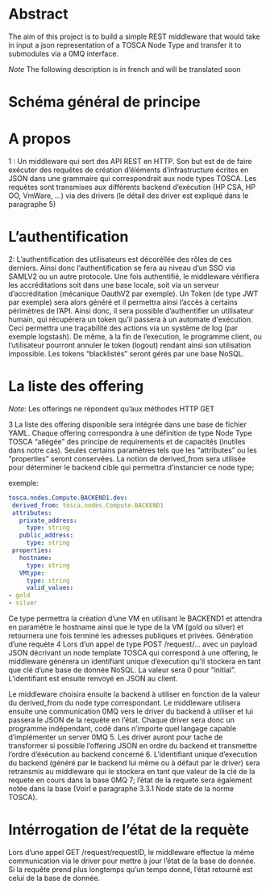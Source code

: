 # Abstract
The aim of this project is to build a simple REST middleware that would take in input a json representation of a TOSCA Node Type and transfer it to submodules via a 0MQ interface.

*Note* The following description is in french and will be translated soon
# Schéma général de principe

# A propos
1 : Un middleware qui sert des API REST en HTTP. 
Son but est de de faire exécuter des requêtes de création d’éléments d’infrastructure écrites en JSON dans une grammaire qui correspondrait aux node types TOSCA.
Les requètes sont transmises aux différents backend d’exécution (HP CSA, HP OO, VmWare, …) via des drivers (le détail des driver est expliqué dans le paragraphe 5)

# L’authentification
2: L’authentification des utilisateurs est décoréllée des rôles de ces derniers. Ainsi donc l’authentification se fera au niveau d’un SSO via SAMLV2 ou un autre protocole.
Une fois authentifié, le middleware vérifiera les accréditations soit dans une base locale, soit via un serveur d’accréditation (mécanique OauthV2 par exemple).
Un Token (de type JWT par exemple) sera alors généré et il permettra ainsi l’accès à certains périmètres de l’API.
Ainsi donc, il sera possible d’authentifier un utilisateur humain, qui récupérera un token qu’il passera à un automate d'exécution. Ceci permettra une traçabilité des actions via un système de log (par exemple logstash).
De même, à la fin de l’execution, le programme client, ou l’utilisateur pourront annuler le token (logout) rendant ainsi son utilisation impossible. Les tokens “blacklistés” seront gérés par une base NoSQL.

# La liste des offering
*Note*:  Les offerings ne répondent qu’aux méthodes HTTP GET

3 La liste des offering disponible sera intégrée dans une base de fichier YAML. Chaque offering correspondra à une définition de type Node Type TOSCA “allégée” des principe de requirements et de capacités (inutiles dans notre cas). Seules certains paramètres tels que les “attributes” ou les “properties” seront conservées.
La notion de derived_from sera utilisée pour déterminer le backend cible qui permettra d’instancier ce node type;

exemple:
```yaml
tosca.nodes.Compute.BACKEND1.dev:
 derived_from: tosca.nodes.Compute.BACKEND1
 attributes:
   private_address:
     type: string
   public_address:
     type: string
 properties:
   hostname:
     type: string
   VMtype:
     type: string
     valid_values:
- gold
- silver
```

Ce type permettra la création d’une VM en utilisant le BACKEND1 et attendra en paramètre le hostname ainsi que le type de la VM (gold ou silver) et retournera une fois terminé les adresses publiques et privées.
Génération d’une requète
4 Lors d’un appel de type POST /request/...  avec un payload JSON décrivant un node template TOSCA qui correspond à une offering, le middleware générera un identifiant unique d’execution qu’il stockera en tant que clé d’une base de donnée NoSQL. La valeur sera 0 pour “initial”.
L’identifiant est ensuite renvoyé en JSON au client.

Le middleware choisira ensuite la backend à utiliser en fonction de la valeur du derived_from du node type correspondant.
Le middleware utilisera ensuite une communication 0MQ vers le driver du backend à utiliser et lui passera le JSON de la requète en l’état. Chaque driver sera donc un programme indépendant, codé dans n’importe quel langage capable d’implémenter un server 0MQ 5.
Les driver auront pour tache de transformer si possible l’offering JSON en ordre du backend et transmettre l’ordre d’éxécution au backend concerné 6.
L’identifiant unique d’execution du backend (généré par le backend lui même ou à défaut par le driver) sera retransmis au middleware qui le stockera en tant que valeur de la clé de la requete en cours dans la base 0MQ 7; l’état de la requete sera également notée dans la base (Voirl e paragraphe 3.3.1 Node state de la norme TOSCA).

# Intérrogation de l’état de la requète
Lors d’une appel GET /request/requestID, le middleware effectue la même communication via le driver pour mettre à jour l’état de la base de donnée.
Si la requête prend plus longtemps qu’un temps donné, l’état retourné est celui de la base de donnée.
